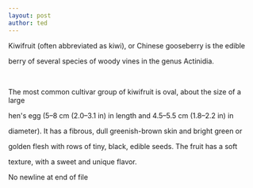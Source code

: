 ```yaml
---
layout: post
author: ted
---
```

<p>Kiwifruit (often abbreviated as kiwi), or Chinese gooseberry is the edible</p>

<p>berry of several species of woody vines in the genus Actinidia.</p>

<p>&nbsp;</p>

<p>The most common cultivar group of kiwifruit is oval, about the size of a large</p>

<p>hen&#39;s egg (5&ndash;8 cm (2.0&ndash;3.1 in) in length and 4.5&ndash;5.5 cm (1.8&ndash;2.2 in) in</p>

<p>diameter). It has a fibrous, dull greenish-brown skin and bright green or</p>

<p>golden flesh with rows of tiny, black, edible seeds. The fruit has a soft</p>

<p>texture, with a sweet and unique flavor.</p>

<p>No newline at end of file</p>
